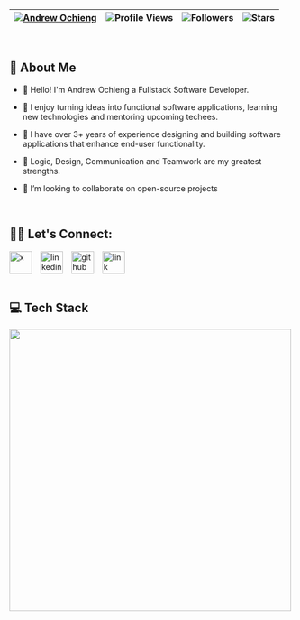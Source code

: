 | [![Andrew Ochieng](https://img.shields.io/badge/ANDREW-OCHIENG-<COLOR>.svg)](https://shields.io/) | ![Profile Views](https://komarev.com/ghpvc/?username=Andrew-Ochieng&color=green) | ![Followers](https://img.shields.io/github/followers/Andrew-Ochieng) | ![Stars](https://img.shields.io/github/stars/Andrew-Ochieng?label=Profile%20Stars&logo=Profile%20stars&logoColor=g) | 
--| --| --| --|

<br>

## 📖 About Me

*  👋 Hello! I'm Andrew Ochieng a Fullstack Software Developer.

* 🚀 I enjoy turning ideas into functional software applications, learning new technologies and mentoring upcoming techees.

* 🥑 I have over 3+ years of experience designing and building software applications that enhance end-user functionality.

* 🌱 Logic, Design, Communication and Teamwork are my greatest strengths.

* 👯 I’m looking to collaborate on open-source projects 


</br>

## 🙋‍♂️ Let's Connect:

<div align="left" style="display:flex; gap: 15px;">
  <a href="https://x.com/dev__drew" style="text-decoration: none;">
    <img width="40" height="40" src="https://img.icons8.com/3d-fluency/40/x.png" alt="x"/>
  </a>
  <a href="https://www.linkedin.com/in/andrew-ochieng-00b076180" style="text-decoration: none;">
    <img width="40" height="40" src="https://img.icons8.com/3d-fluency/40/linkedin.png" alt="linkedin"/>
  </a>
  <a href="https://github.com/andrew-ochieng" style="text-decoration: none;">
    <img width="40" height="40" src="https://img.icons8.com/3d-fluency/40/github.png" alt="github"/>
  </a>
  <a href="https://andrewochieng.netlify.app" style="text-decoration: none;">
    <img width="40" height="40" src="https://img.icons8.com/3d-fluency/40/link.png" alt="link"/>
  </a>
</div>


</br>

## 💻 Tech Stack

<img  src="https://skillicons.dev/icons?i=python,django,rails,ruby,js,ts,react,nextjs,redux,postgres,mysql,firebase,supabase,postman,html,css,tailwind,bootstrap,git,github,docker,wordpress,figma,ai,xd,ps" style="width: 500px"/>
